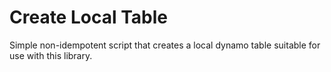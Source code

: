 # Create Local Table

Simple non-idempotent script that creates a local dynamo table suitable for use with this library.
